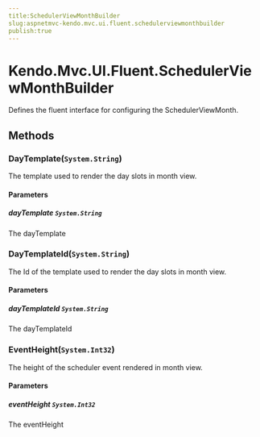 ```yaml
---
title:SchedulerViewMonthBuilder
slug:aspnetmvc-kendo.mvc.ui.fluent.schedulerviewmonthbuilder
publish:true
---
```


# Kendo.Mvc.UI.Fluent.SchedulerViewMonthBuilder
Defines the fluent interface for configuring the SchedulerViewMonth.



## Methods

### DayTemplate(`System.String`)
The template used to render the day slots in month view.


#### Parameters

##### dayTemplate `System.String`
The dayTemplate





### DayTemplateId(`System.String`)
The Id of the template used to render the day slots in month view.


#### Parameters

##### dayTemplateId `System.String`
The dayTemplateId





### EventHeight(`System.Int32`)
The height of the scheduler event rendered in month view.


#### Parameters

##### eventHeight `System.Int32`
The eventHeight






